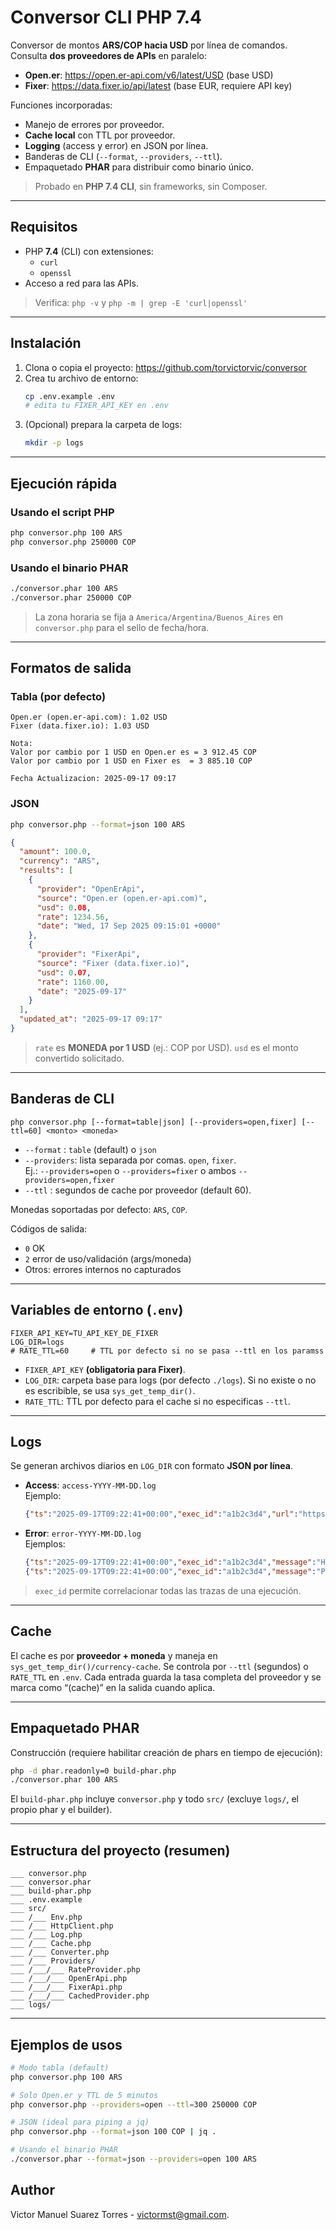 # Conversor CLI PHP 7.4

Conversor de montos **ARS/COP hacia USD** por línea de comandos. Consulta **dos proveedores de APIs** en paralelo:
- **Open.er**: https://open.er-api.com/v6/latest/USD (base USD)
- **Fixer**: https://data.fixer.io/api/latest (base EUR, requiere API key)

Funciones incorporadas:
- Manejo de errores por proveedor.
- **Cache local** con TTL por proveedor.
- **Logging** (access y error) en JSON por línea.
- Banderas de CLI (`--format`, `--providers`, `--ttl`).
- Empaquetado **PHAR** para distribuir como binario único.

> Probado en **PHP 7.4 CLI**, sin frameworks, sin Composer.

---

## Requisitos

- PHP **7.4** (CLI) con extensiones:
  - `curl`
  - `openssl`
- Acceso a red para las APIs.

> Verifica: `php -v` y `php -m | grep -E 'curl|openssl'`

---

## Instalación

1. Clona o copia el proyecto: https://github.com/torvictorvic/conversor
2. Crea tu archivo de entorno:
   ```bash
   cp .env.example .env
   # edita tu FIXER_API_KEY en .env
   ```
3. (Opcional) prepara la carpeta de logs:
   ```bash
   mkdir -p logs
   ```

---

## Ejecución rápida

### Usando el script PHP
```bash
php conversor.php 100 ARS
php conversor.php 250000 COP
```

### Usando el binario PHAR
```bash
./conversor.phar 100 ARS
./conversor.phar 250000 COP
```

> La zona horaria se fija a `America/Argentina/Buenos_Aires` en `conversor.php` para el sello de fecha/hora.

---

## Formatos de salida

### Tabla (por defecto)
```
Open.er (open.er-api.com): 1.02 USD
Fixer (data.fixer.io): 1.03 USD

Nota:
Valor por cambio por 1 USD en Open.er es = 3 912.45 COP
Valor por cambio por 1 USD en Fixer es  = 3 885.10 COP

Fecha Actualizacion: 2025-09-17 09:17
```

### JSON
```bash
php conversor.php --format=json 100 ARS
```
```json
{
  "amount": 100.0,
  "currency": "ARS",
  "results": [
    {
      "provider": "OpenErApi",
      "source": "Open.er (open.er-api.com)",
      "usd": 0.08,
      "rate": 1234.56,
      "date": "Wed, 17 Sep 2025 09:15:01 +0000"
    },
    {
      "provider": "FixerApi",
      "source": "Fixer (data.fixer.io)",
      "usd": 0.07,
      "rate": 1160.00,
      "date": "2025-09-17"
    }
  ],
  "updated_at": "2025-09-17 09:17"
}
```

> `rate` es **MONEDA por 1 USD** (ej.: COP por USD). `usd` es el monto convertido solicitado.

---

## Banderas de CLI

```
php conversor.php [--format=table|json] [--providers=open,fixer] [--ttl=60] <monto> <moneda>
```

- `--format`  : `table` (default) o `json`  
- `--providers`: lista separada por comas. `open`, `fixer`.  
  Ej.: `--providers=open` o `--providers=fixer` o ambos `--providers=open,fixer`
- `--ttl`     : segundos de cache por proveedor (default 60).

Monedas soportadas por defecto: `ARS`, `COP`.

Códigos de salida:
- `0` OK
- `2` error de uso/validación (args/moneda)
- Otros: errores internos no capturados

---

## Variables de entorno (`.env`)

```
FIXER_API_KEY=TU_API_KEY_DE_FIXER
LOG_DIR=logs
# RATE_TTL=60     # TTL por defecto si no se pasa --ttl en los paramss
```

- `FIXER_API_KEY` **(obligatoria para Fixer)**.
- `LOG_DIR`: carpeta base para logs (por defecto `./logs`). Si no existe o no es escribible, se usa `sys_get_temp_dir()`.
- `RATE_TTL`: TTL por defecto para el cache si no especificas `--ttl`.

---

## Logs

Se generan archivos diarios en `LOG_DIR` con formato **JSON por línea**.

- **Access**: `access-YYYY-MM-DD.log`  
  Ejemplo:
  ```json
  {"ts":"2025-09-17T09:22:41+00:00","exec_id":"a1b2c3d4","url":"https://open.er-api.com/v6/latest/USD","status":200,"ms":112,"bytes":12345,"error":null}
  ```

- **Error**: `error-YYYY-MM-DD.log`  
  Ejemplos:
  ```json
  {"ts":"2025-09-17T09:22:41+00:00","exec_id":"a1b2c3d4","message":"HTTP non-2xx","url":"https://data.fixer.io/...","status":401,"ms":98}
  {"ts":"2025-09-17T09:22:41+00:00","exec_id":"a1b2c3d4","message":"Provider error","provider":"App\Providers\FixerApi","currency":"COP","amount":4000,"error":"Fixer: respuesta inválida"}
  ```

> `exec_id` permite correlacionar todas las trazas de una ejecución.

---

## Cache

El cache es por **proveedor + moneda** y maneja en `sys_get_temp_dir()/currency-cache`.
Se controla por `--ttl` (segundos) o `RATE_TTL` en `.env`.
Cada entrada guarda la tasa completa del proveedor y se marca como “(cache)” en la salida cuando aplica.

---

## Empaquetado PHAR

Construcción (requiere habilitar creación de phars en tiempo de ejecución):
```bash
php -d phar.readonly=0 build-phar.php
./conversor.phar 100 ARS
```

El `build-phar.php` incluye `conversor.php` y todo `src/` (excluye `logs/`, el propio phar y el builder).

---

## Estructura del proyecto (resumen)

```
___ conversor.php
___ conversor.phar               
___ build-phar.php
___ .env.example
___ src/
___ /___ Env.php
___ /___ HttpClient.php
___ /___ Log.php
___ /___ Cache.php
___ /___ Converter.php
___ /___ Providers/
___ /___/___ RateProvider.php
___ /___/___ OpenErApi.php
___ /___/___ FixerApi.php
___ /___/___ CachedProvider.php
___ logs/
```

---


## Ejemplos de usos

```bash
# Modo tabla (default)
php conversor.php 100 ARS

# Solo Open.er y TTL de 5 minutos
php conversor.php --providers=open --ttl=300 250000 COP

# JSON (ideal para piping a jq)
php conversor.php --format=json 100 COP | jq .

# Usando el binario PHAR
./conversor.phar --format=json --providers=open 100 ARS
```


## Author
Victor Manuel Suarez Torres - victormst@gmail.com.
